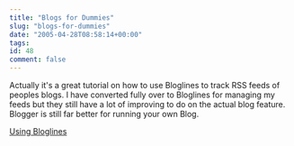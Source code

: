```yaml
---
title: "Blogs for Dummies"
slug: "blogs-for-dummies"
date: "2005-04-28T08:58:14+00:00"
tags:
id: 48
comment: false
---
```


Actually it's a great tutorial on how to use Bloglines to track RSS feeds of peoples blogs. I have converted fully over to Bloglines for managing my feeds but they still have a lot of improving to do on the actual blog feature. Blogger is still far better for running your own Blog.

[Using Bloglines](http://preetamrai.com/weblog/archives/2005/04/25/bloglines-how-to-keep-track-of-hundreds-of-blogs-and-some-news-and-some-podcasts-and-some-flickrs-photos-etc-etc/)


